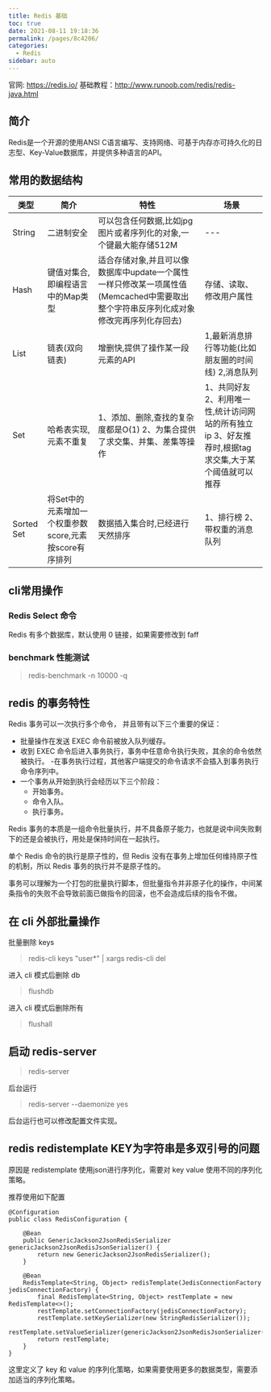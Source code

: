 ```yaml
---
title: Redis 基础
toc: true
date: 2021-08-11 19:18:36
permalink: /pages/8c4206/
categories:
  - Redis
sidebar: auto
---
```


官网: https://redis.io/ 
基础教程：http://www.runoob.com/redis/redis-java.html

## 简介

Redis是一个开源的使用ANSI C语言编写、支持网络、可基于内存亦可持久化的日志型、Key-Value数据库，并提供多种语言的API。

## 常用的数据结构

| 类型       | 简介                                                   | 特性                                                                                                                                 | 场景                                                                                                  |
| ---------- | ------------------------------------------------------ | ------------------------------------------------------------------------------------------------------------------------------------ | ----------------------------------------------------------------------------------------------------- |
| String     | 二进制安全                                             | 可以包含任何数据,比如jpg图片或者序列化的对象,一个键最大能存储512M                                                                    | ---                                                                                                   |
| Hash       | 键值对集合,即编程语言中的Map类型                       | 适合存储对象,并且可以像数据库中update一个属性一样只修改某一项属性值(Memcached中需要取出整个字符串反序列化成对象修改完再序列化存回去) | 存储、读取、修改用户属性                                                                              |
| List       | 链表(双向链表)                                         | 增删快,提供了操作某一段元素的API                                                                                                     | 1,最新消息排行等功能(比如朋友圈的时间线) 2,消息队列                                                   |
| Set        | 哈希表实现,元素不重复                                  | 1、添加、删除,查找的复杂度都是O(1) 2、为集合提供了求交集、并集、差集等操作                                                           | 1、共同好友 2、利用唯一性,统计访问网站的所有独立ip 3、好友推荐时,根据tag求交集,大于某个阈值就可以推荐 |
| Sorted Set | 将Set中的元素增加一个权重参数score,元素按score有序排列 | 数据插入集合时,已经进行天然排序                                                                                                      | 1、排行榜 2、带权重的消息队列                                                                         |

## cli常用操作

### Redis Select 命令

Redis 有多个数据库，默认使用 0 链接，如果需要修改到 faff

### benchmark 性能测试

> redis-benchmark -n 10000  -q

## redis 的事务特性

Redis 事务可以一次执行多个命令， 并且带有以下三个重要的保证：

- 批量操作在发送 EXEC 命令前被放入队列缓存。
- 收到 EXEC 命令后进入事务执行，事务中任意命令执行失败，其余的命令依然被执行。
 -在事务执行过程，其他客户端提交的命令请求不会插入到事务执行命令序列中。
- 一个事务从开始到执行会经历以下三个阶段：
  - 开始事务。
  - 命令入队。
  - 执行事务。

Redis 事务的本质是一组命令批量执行，并不具备原子能力，也就是说中间失败剩下的还是会被执行，用处是保持时间在一起执行。

单个 Redis 命令的执行是原子性的，但 Redis 没有在事务上增加任何维持原子性的机制，所以 Redis 事务的执行并不是原子性的。

事务可以理解为一个打包的批量执行脚本，但批量指令并非原子化的操作，中间某条指令的失败不会导致前面已做指令的回滚，也不会造成后续的指令不做。

## 在 cli 外部批量操作

批量删除 keys

> redis-cli keys "user*" | xargs redis-cli del

进入 cli 模式后删除 db
> flushdb

进入 cli 模式后删除所有
> flushall

## 启动 redis-server 


> redis-server 

后台运行

> redis-server --daemonize yes

后台运行也可以修改配置文件实现。


## redis redistemplate KEY为字符串是多双引号的问题

原因是 redistemplate 使用json进行序列化，需要对 key value 使用不同的序列化策略。

推荐使用如下配置

```
@Configuration
public class RedisConfiguration {

    @Bean
    public GenericJackson2JsonRedisSerializer genericJackson2JsonRedisJsonSerializer() {
        return new GenericJackson2JsonRedisSerializer();
    }

    @Bean
    RedisTemplate<String, Object> redisTemplate(JedisConnectionFactory jedisConnectionFactory) {
        final RedisTemplate<String, Object> restTemplate = new RedisTemplate<>();
        restTemplate.setConnectionFactory(jedisConnectionFactory);
        restTemplate.setKeySerializer(new StringRedisSerializer());
        restTemplate.setValueSerializer(genericJackson2JsonRedisJsonSerializer());
        return restTemplate;
    }
}

```

这里定义了 key 和 value 的序列化策略，如果需要使用更多的数据类型，需要添加适当的序列化策略。
